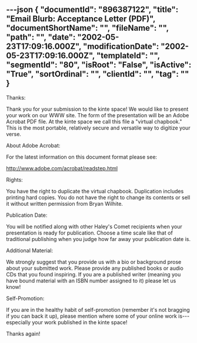 ---json
{
  "documentId": "896387122",
  "title": "Email Blurb: Acceptance Letter (PDF)",
  "documentShortName": "",
  "fileName": "",
  "path": "",
  "date": "2002-05-23T17:09:16.000Z",
  "modificationDate": "2002-05-23T17:09:16.000Z",
  "templateId": "",
  "segmentId": "80",
  "isRoot": "False",
  "isActive": "True",
  "sortOrdinal": "",
  "clientId": "",
  "tag": ""
}
---

Thanks:

Thank you for your submission to the kinte space! We would like to present your work on our WWW site. The form of the presentation will be an Adobe Acrobat PDF file. At the kinte space we call this file a &quot;virtual chapbook.&quot; This is the most portable, relatively secure and versatile way to digitize your verse.


About Adobe Acrobat:

For the latest information on this document format please see:

http://www.adobe.com/acrobat/readstep.html


Rights:

You have the right to duplicate the virtual chapbook. Duplication includes printing hard copies. You do not have the right to change its contents or sell it without written permission from Bryan Wilhite.


Publication Date:

You will be notified along with other Haley's Comet recipients when your presentation is ready for publication. Choose a time scale like that of traditional publishing when you judge how far away your publication date is.


Additional Material:

We strongly suggest that you provide us with a bio or background prose about your submitted work. Please provide any published books or audio CDs that you found inspiring. If you are a published writer (meaning you have bound material with an ISBN number assigned to it) please let us know!


Self-Promotion:

If you are in the healthy habit of self-promotion (remember it's not bragging if you can back it up), please mention where some of your online work is---especially your work published in the kinte space!


Thanks again!
